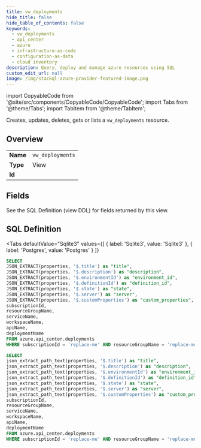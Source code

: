 ```yaml
--- 
title: vw_deployments
hide_title: false
hide_table_of_contents: false
keywords:
  - vw_deployments
  - api_center
  - azure
  - infrastructure-as-code
  - configuration-as-data
  - cloud inventory
description: Query, deploy and manage azure resources using SQL
custom_edit_url: null
image: /img/stackql-azure-provider-featured-image.png
---
```


import CopyableCode from '@site/src/components/CopyableCode/CopyableCode';
import Tabs from '@theme/Tabs';
import TabItem from '@theme/TabItem';

Creates, updates, deletes, gets or lists a <code>vw_deployments</code> resource.

## Overview
<table><tbody>
<tr><td><b>Name</b></td><td><code>vw_deployments</code></td></tr>
<tr><td><b>Type</b></td><td>View</td></tr>
<tr><td><b>Id</b></td><td><CopyableCode code="azure.api_center.vw_deployments" /></td></tr>
</tbody></table>

## Fields

See the SQL Definition (view DDL) for fields returned by this view.

## SQL Definition

<Tabs
defaultValue="Sqlite3"
values={[
{ label: 'Sqlite3', value: 'Sqlite3' },
{ label: 'Postgres', value: 'Postgres' }
]}
>
<TabItem value="Sqlite3">

```sql
SELECT
JSON_EXTRACT(properties, '$.title') as "title",
JSON_EXTRACT(properties, '$.description') as "description",
JSON_EXTRACT(properties, '$.environmentId') as "environment_id",
JSON_EXTRACT(properties, '$.definitionId') as "definition_id",
JSON_EXTRACT(properties, '$.state') as "state",
JSON_EXTRACT(properties, '$.server') as "server",
JSON_EXTRACT(properties, '$.customProperties') as "custom_properties",
subscriptionId,
resourceGroupName,
serviceName,
workspaceName,
apiName,
deploymentName
FROM azure.api_center.deployments
WHERE subscriptionId = 'replace-me' AND resourceGroupName = 'replace-me' AND serviceName = 'replace-me' AND workspaceName = 'replace-me' AND apiName = 'replace-me';
```

</TabItem>
<TabItem value="Postgres">

```sql
SELECT
json_extract_path_text(properties, '$.title') as "title",
json_extract_path_text(properties, '$.description') as "description",
json_extract_path_text(properties, '$.environmentId') as "environment_id",
json_extract_path_text(properties, '$.definitionId') as "definition_id",
json_extract_path_text(properties, '$.state') as "state",
json_extract_path_text(properties, '$.server') as "server",
json_extract_path_text(properties, '$.customProperties') as "custom_properties",
subscriptionId,
resourceGroupName,
serviceName,
workspaceName,
apiName,
deploymentName
FROM azure.api_center.deployments
WHERE subscriptionId = 'replace-me' AND resourceGroupName = 'replace-me' AND serviceName = 'replace-me' AND workspaceName = 'replace-me' AND apiName = 'replace-me';
```

</TabItem>
</Tabs>

